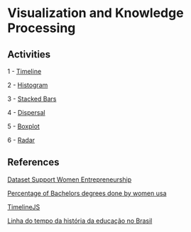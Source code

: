 # Visualization and Knowledge Processing

## Activities
1 - [Timeline](https://cdn.knightlab.com/libs/timeline3/latest/embed/index.html?source=1fS2I48b7shMlyI2QdpoqKoQ-lMUcUTu2iEPAG2ttkC0&font=Default&lang=en&initial_zoom=2&height=650)

2 - [Histogram](https://github.com/paulaleite/knowledge-visualization/tree/main/Histogram)

3 - [Stacked Bars](https://github.com/paulaleite/knowledge-visualization/tree/main/Stacked%20Bars)

4 - [Dispersal](https://github.com/paulaleite/knowledge-visualization/tree/main/Dispersal)

5 - [Boxplot](https://github.com/paulaleite/knowledge-visualization/tree/main/Boxplot)

6 - [Radar](https://github.com/paulaleite/knowledge-visualization/tree/main/Radar)

## References
[Dataset Support Women Entrepreneurship](https://www.kaggle.com/amruthatamerisa/dataset-support-women-entrepreneurship)

[Percentage of Bachelors degrees done by women usa](https://www.kaggle.com/yogeshkumarsingla/percentage-of-bachelors-degrees-done-by-women-usa)

[TimelineJS](https://timeline.knightlab.com/#make)

[Linha do tempo da história da educação no Brasil](https://www.ocomprimido.com/dose-diaria/linha-do-tempo-da-historia-da-educacao-no-brasil/)
